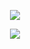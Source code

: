 <p align="center">
  <img src="https://readme-typing-svg.demolab.com?font=Fira+Code&pause=1000&color=11F794&width=435&lines=Happy+Every+Day)">
</p>

<p align="center">
  <img src="https://github-readme-stats.vercel.app/api?username=Ksbjt&show_icons=true&theme=radical">
</p>

